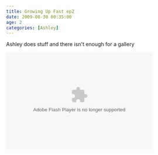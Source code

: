 ```yaml
---
title: Growing Up Fast ep2
date: 2009-08-30 00:35:00
age: 2
categories: [Ashley]
---
```

<p>Ashley does stuff and there isn't enough for a gallery</p>
<p><embed type="application/x-shockwave-flash" src="http://picasaweb.google.com/s/c/bin/slideshow.swf" width="400" height="267" flashvars="host=picasaweb.google.com&amp;captions=1&amp;hl=en_US&amp;feat=flashalbum&amp;RGB=0x000000&amp;feed=http%3A%2F%2Fpicasaweb.google.com%2Fdata%2Ffeed%2Fapi%2Fuser%2Fwyseguys%2Falbumid%2F5375656879348134609%3Falt%3Drss%26kind%3Dphoto%26authkey%3DGv1sRgCOXh7uOh6ZffiAE%26hl%3Den_US" pluginspage="http://www.macromedia.com/go/getflashplayer" /></p>
